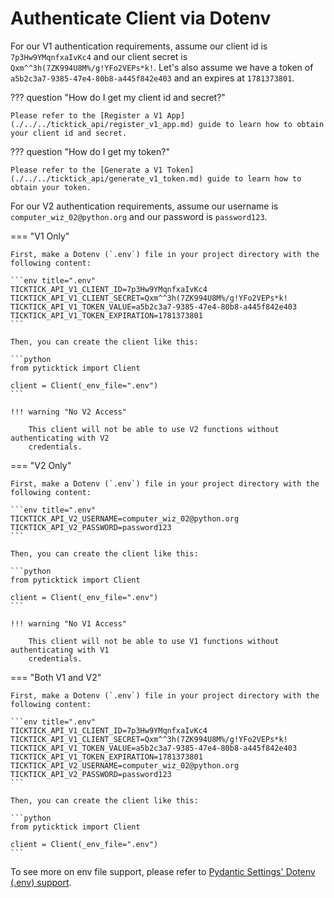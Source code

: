 # Authenticate Client via Dotenv

For our V1 authentication requirements, assume our client id is `7p3Hw9YMqnfxaIvKc4` and our client secret is `Qxm^^3h(7ZK994U8M%/g!YFo2VEPs*k!`. Let's also assume we have a token of `a5b2c3a7-9385-47e4-80b8-a445f842e403` and an expires at `1781373801`.

??? question "How do I get my client id and secret?"

    Please refer to the [Register a V1 App](./../../ticktick_api/register_v1_app.md) guide to learn how to obtain your client id and secret.

??? question "How do I get my token?"

    Please refer to the [Generate a V1 Token](./../../ticktick_api/generate_v1_token.md) guide to learn how to obtain your token.

For our V2 authentication requirements, assume our username is `computer_wiz_02@python.org` and our password is `password123`.

=== "V1 Only"

    First, make a Dotenv (`.env`) file in your project directory with the following content:

    ```env title=".env"
    TICKTICK_API_V1_CLIENT_ID=7p3Hw9YMqnfxaIvKc4
    TICKTICK_API_V1_CLIENT_SECRET=Qxm^^3h(7ZK994U8M%/g!YFo2VEPs*k!
    TICKTICK_API_V1_TOKEN_VALUE=a5b2c3a7-9385-47e4-80b8-a445f842e403
    TICKTICK_API_V1_TOKEN_EXPIRATION=1781373801
    ```

    Then, you can create the client like this:

    ```python
    from pyticktick import Client

    client = Client(_env_file=".env")
    ```

    !!! warning "No V2 Access"

        This client will not be able to use V2 functions without authenticating with V2
        credentials.

=== "V2 Only"

    First, make a Dotenv (`.env`) file in your project directory with the following content:

    ```env title=".env"
    TICKTICK_API_V2_USERNAME=computer_wiz_02@python.org
    TICKTICK_API_V2_PASSWORD=password123
    ```

    Then, you can create the client like this:

    ```python
    from pyticktick import Client

    client = Client(_env_file=".env")
    ```

    !!! warning "No V1 Access"

        This client will not be able to use V1 functions without authenticating with V1
        credentials.

=== "Both V1 and V2"

    First, make a Dotenv (`.env`) file in your project directory with the following content:

    ```env title=".env"
    TICKTICK_API_V1_CLIENT_ID=7p3Hw9YMqnfxaIvKc4
    TICKTICK_API_V1_CLIENT_SECRET=Qxm^^3h(7ZK994U8M%/g!YFo2VEPs*k!
    TICKTICK_API_V1_TOKEN_VALUE=a5b2c3a7-9385-47e4-80b8-a445f842e403
    TICKTICK_API_V1_TOKEN_EXPIRATION=1781373801
    TICKTICK_API_V2_USERNAME=computer_wiz_02@python.org
    TICKTICK_API_V2_PASSWORD=password123
    ```

    Then, you can create the client like this:

    ```python
    from pyticktick import Client

    client = Client(_env_file=".env")
    ```

To see more on env file support, please refer to [Pydantic Settings' Dotenv (.env) support](https://docs.pydantic.dev/latest/concepts/pydantic_settings/#dotenv-env-support).
